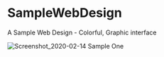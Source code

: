 # SampleWebDesign
A Sample Web Design - Colorful, Graphic interface 

![Screenshot_2020-02-14 Sample One](https://user-images.githubusercontent.com/30100951/74547621-76171b00-4f5d-11ea-9f25-f442d5d6bcc8.png)
